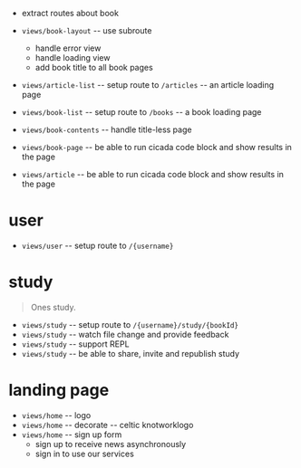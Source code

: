 - extract routes about book

- `views/book-layout` -- use subroute

  - handle error view
  - handle loading view
  - add book title to all book pages

- `views/article-list` -- setup route to `/articles` -- an article loading page
- `views/book-list` -- setup route to `/books` -- a book loading page

- `views/book-contents` -- handle title-less page

- `views/book-page` -- be able to run cicada code block and show results in the page
- `views/article` -- be able to run cicada code block and show results in the page

# user

- `views/user` -- setup route to `/{username}`

# study

> Ones study.

- `views/study` -- setup route to `/{username}/study/{bookId}`
- `views/study` -- watch file change and provide feedback
- `views/study` -- support REPL
- `views/study` -- be able to share, invite and republish study

# landing page

- `views/home` -- logo
- `views/home` -- decorate -- celtic knotworklogo
- `views/home` -- sign up form
  - sign up to receive news asynchronously
  - sign in to use our services
